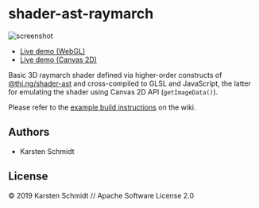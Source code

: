 # shader-ast-raymarch

![screenshot](https://raw.githubusercontent.com/thi-ng/umbrella/develop/assets/shader-ast/shader-ast-raymarch.jpg)

- [Live demo (WebGL)](http://demo.thi.ng/umbrella/shader-ast-raymarch/)
- [Live demo (Canvas 2D)](http://demo.thi.ng/umbrella/shader-ast-raymarch/#2d)

Basic 3D raymarch shader defined via higher-order constructs of
[@thi.ng/shader-ast](https://github.com/thi-ng/umbrella/tree/develop/packages/shader-ast)
and cross-compiled to GLSL and JavaScript, the latter for emulating the
shader using Canvas 2D API (`getImageData()`).

Please refer to the [example build instructions](https://github.com/thi-ng/umbrella/wiki/Example-build-instructions) on the wiki.

## Authors

- Karsten Schmidt

## License

&copy; 2019 Karsten Schmidt // Apache Software License 2.0
